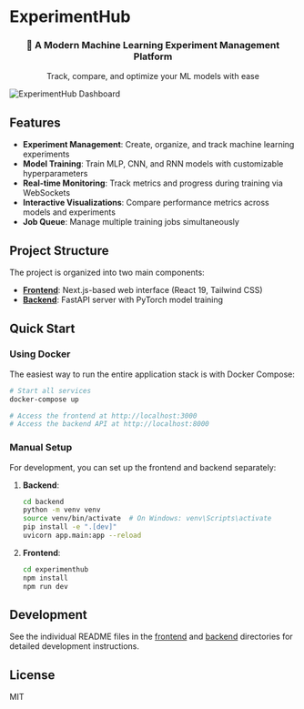 # ExperimentHub

<div align="center">
  <h3>🚀 A Modern Machine Learning Experiment Management Platform</h3>
  <p>Track, compare, and optimize your ML models with ease</p>
</div>

![ExperimentHub Dashboard](https://github.com/user-attachments/assets/765d961d-afca-4b16-b1dd-4006e8cb0f87)

## Features

- **Experiment Management**: Create, organize, and track machine learning experiments
- **Model Training**: Train MLP, CNN, and RNN models with customizable hyperparameters
- **Real-time Monitoring**: Track metrics and progress during training via WebSockets
- **Interactive Visualizations**: Compare performance metrics across models and experiments
- **Job Queue**: Manage multiple training jobs simultaneously

## Project Structure

The project is organized into two main components:

- [**Frontend**](experimenthub/README.md): Next.js-based web interface (React 19, Tailwind CSS)
- [**Backend**](backend/README.md): FastAPI server with PyTorch model training

## Quick Start

### Using Docker

The easiest way to run the entire application stack is with Docker Compose:

```bash
# Start all services
docker-compose up

# Access the frontend at http://localhost:3000
# Access the backend API at http://localhost:8000
```

### Manual Setup

For development, you can set up the frontend and backend separately:

1. **Backend**:
   ```bash
   cd backend
   python -m venv venv
   source venv/bin/activate  # On Windows: venv\Scripts\activate
   pip install -e ".[dev]"
   uvicorn app.main:app --reload
   ```

2. **Frontend**:
   ```bash
   cd experimenthub
   npm install
   npm run dev
   ```

## Development

See the individual README files in the [frontend](experimenthub/README.md) and [backend](backend/README.md) directories for detailed development instructions.

## License

MIT

